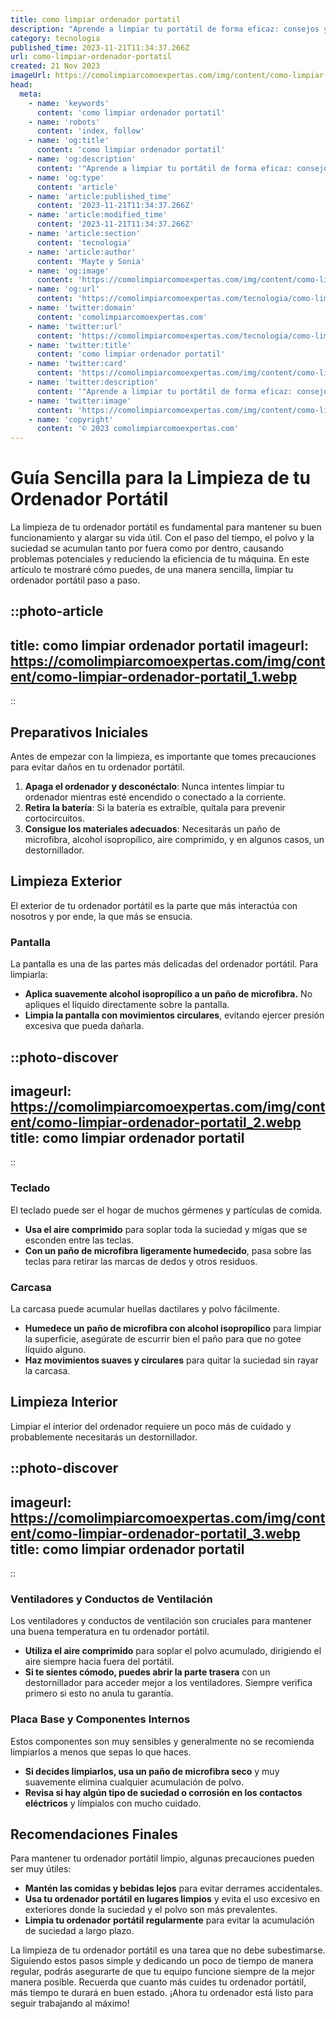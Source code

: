 ```yaml
---
title: como limpiar ordenador portatil
description: "Aprende a limpiar tu portátil de forma eficaz: consejos y pasos detallados para mantener tu equipo como nuevo sin dañarlo."
category: tecnologia
published_time: 2023-11-21T11:34:37.266Z
url: como-limpiar-ordenador-portatil
created: 21 Nov 2023
imageUrl: https://comolimpiarcomoexpertas.com/img/content/como-limpiar-ordenador-portatil_1.webp
head:
  meta:
    - name: 'keywords'
      content: 'como limpiar ordenador portatil'
    - name: 'robots'
      content: 'index, follow'
    - name: 'og:title'
      content: 'como limpiar ordenador portatil'
    - name: 'og:description'
      content: '"Aprende a limpiar tu portátil de forma eficaz: consejos y pasos detallados para mantener tu equipo como nuevo sin dañarlo."'
    - name: 'og:type'
      content: 'article'
    - name: 'article:published_time'
      content: '2023-11-21T11:34:37.266Z'
    - name: 'article:modified_time'
      content: '2023-11-21T11:34:37.266Z'
    - name: 'article:section'
      content: 'tecnologia'
    - name: 'article:author'
      content: 'Mayte y Sonia'
    - name: 'og:image'
      content: 'https://comolimpiarcomoexpertas.com/img/content/como-limpiar-ordenador-portatil_3.webp'
    - name: 'og:url'
      content: 'https://comolimpiarcomoexpertas.com/tecnologia/como-limpiar-ordenador-portatil'
    - name: 'twitter:domain'
      content: 'comolimpiarcomoexpertas.com'
    - name: 'twitter:url'
      content: 'https://comolimpiarcomoexpertas.com/tecnologia/como-limpiar-ordenador-portatil'
    - name: 'twitter:title'
      content: 'como limpiar ordenador portatil'
    - name: 'twitter:card'
      content: 'https://comolimpiarcomoexpertas.com/img/content/como-limpiar-ordenador-portatil_3.webp'
    - name: 'twitter:description'
      content: '"Aprende a limpiar tu portátil de forma eficaz: consejos y pasos detallados para mantener tu equipo como nuevo sin dañarlo."'
    - name: 'twitter:image'
      content: 'https://comolimpiarcomoexpertas.com/img/content/como-limpiar-ordenador-portatil_3.webp'
    - name: 'copyright'
      content: '© 2023 comolimpiarcomoexpertas.com'
---
```

# Guía Sencilla para la Limpieza de tu Ordenador Portátil

La limpieza de tu ordenador portátil es fundamental para mantener su buen funcionamiento y alargar su vida útil. Con el paso del tiempo, el polvo y la suciedad se acumulan tanto por fuera como por dentro, causando problemas potenciales y reduciendo la eficiencia de tu máquina. En este artículo te mostraré cómo puedes, de una manera sencilla, limpiar tu ordenador portátil paso a paso.

::photo-article
---
title: como limpiar ordenador portatil
imageurl: https://comolimpiarcomoexpertas.com/img/content/como-limpiar-ordenador-portatil_1.webp
---
::

## Preparativos Iniciales

Antes de empezar con la limpieza, es importante que tomes precauciones para evitar daños en tu ordenador portátil.

1. **Apaga el ordenador y desconéctalo**: Nunca intentes limpiar tu ordenador mientras esté encendido o conectado a la corriente.
2. **Retira la batería**: Si la batería es extraíble, quítala para prevenir cortocircuitos.
3. **Consigue los materiales adecuados**: Necesitarás un paño de microfibra, alcohol isopropílico, aire comprimido, y en algunos casos, un destornillador.

## Limpieza Exterior

El exterior de tu ordenador portátil es la parte que más interactúa con nosotros y por ende, la que más se ensucia.

### Pantalla

La pantalla es una de las partes más delicadas del ordenador portátil. Para limpiarla:

- **Aplica suavemente alcohol isopropílico a un paño de microfibra.** No apliques el líquido directamente sobre la pantalla.
- **Limpia la pantalla con movimientos circulares**, evitando ejercer presión excesiva que pueda dañarla.


::photo-discover
---
imageurl: https://comolimpiarcomoexpertas.com/img/content/como-limpiar-ordenador-portatil_2.webp
title: como limpiar ordenador portatil
---
::

### Teclado

El teclado puede ser el hogar de muchos gérmenes y partículas de comida.

- **Usa el aire comprimido** para soplar toda la suciedad y migas que se esconden entre las teclas.
- **Con un paño de microfibra ligeramente humedecido**, pasa sobre las teclas para retirar las marcas de dedos y otros residuos.

### Carcasa

La carcasa puede acumular huellas dactilares y polvo fácilmente.

- **Humedece un paño de microfibra con alcohol isopropílico** para limpiar la superficie, asegúrate de escurrir bien el paño para que no gotee líquido alguno.
- **Haz movimientos suaves y circulares** para quitar la suciedad sin rayar la carcasa.

## Limpieza Interior

Limpiar el interior del ordenador requiere un poco más de cuidado y probablemente necesitarás un destornillador.


::photo-discover
---
imageurl: https://comolimpiarcomoexpertas.com/img/content/como-limpiar-ordenador-portatil_3.webp
title: como limpiar ordenador portatil
---
::

### Ventiladores y Conductos de Ventilación

Los ventiladores y conductos de ventilación son cruciales para mantener una buena temperatura en tu ordenador portátil.

- **Utiliza el aire comprimido** para soplar el polvo acumulado, dirigiendo el aire siempre hacia fuera del portátil.
- **Si te sientes cómodo, puedes abrir la parte trasera** con un destornillador para acceder mejor a los ventiladores. Siempre verifica primero si esto no anula tu garantía.

### Placa Base y Componentes Internos

Estos componentes son muy sensibles y generalmente no se recomienda limpiarlos a menos que sepas lo que haces.

- **Si decides limpiarlos, usa un paño de microfibra seco** y muy suavemente elimina cualquier acumulación de polvo.
- **Revisa si hay algún tipo de suciedad o corrosión en los contactos eléctricos** y límpialos con mucho cuidado.

## Recomendaciones Finales

Para mantener tu ordenador portátil limpio, algunas precauciones pueden ser muy útiles:

- **Mantén las comidas y bebidas lejos** para evitar derrames accidentales.
- **Usa tu ordenador portátil en lugares limpios** y evita el uso excesivo en exteriores donde la suciedad y el polvo son más prevalentes.
- **Limpia tu ordenador portátil regularmente** para evitar la acumulación de suciedad a largo plazo.

La limpieza de tu ordenador portátil es una tarea que no debe subestimarse. Siguiendo estos pasos simple y dedicando un poco de tiempo de manera regular, podrás asegurarte de que tu equipo funcione siempre de la mejor manera posible. Recuerda que cuanto más cuides tu ordenador portátil, más tiempo te durará en buen estado. ¡Ahora tu ordenador está listo para seguir trabajando al máximo!
